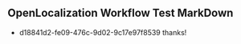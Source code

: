 ## OpenLocalization Workflow Test MarkDown
* d18841d2-fe09-476c-9d02-9c17e97f8539 thanks!

<!--HONumber=Aug16_HO4-->


